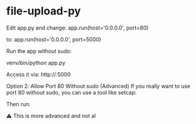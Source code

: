 # file-upload-py
<p>
  Edit app.py and change:
app.run(host='0.0.0.0', port=80)


to:
app.run(host='0.0.0.0', port=5000)


Run the app without sudo:

venv/bin/python app.py

Access it via:
http://<your-ec2-public-ip>:5000

Option 2: Allow Port 80 Without sudo (Advanced)
If you really want to use port 80 without sudo, you can use a tool like setcap:


Then run:


⚠️ This is more advanced and not al
</p>
